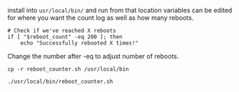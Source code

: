 install into `usr/local/bin/` and run from that location
variables can be edited for where you want the count log as well as how many reboots.
```
# Check if we've reached X reboots
if [ "$reboot_count" -eq 200 ]; then
    echo "Successfully rebooted X times!"
```
Change the number after -eq to adjust number of reboots.


`cp -r reboot_counter.sh /usr/local/bin`


`./usr/local/bin/reboot_counter.sh`

